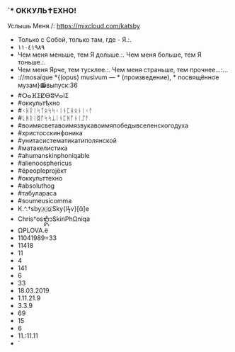 ### `* ОККУЛЬ✝️ЕХНО!
Услышь Меня./: https://mixcloud.com/katsby
* Только с Собой, только там, где - Я.:.
* ١١٠٤١٩٨٩
* Чем меня меньше, тем Я дольше.:.
Чем меня больше, тем Я тоньше.:.
* Чем меня Ярче, тем тусклее.:.
Чем меня страньше, тем прочнее...:...
* ://mosaïque
*{(opus) musivum — * (произведение), * посвящённое музам}📻выпуск:36
* #ⵔⴰⴼⵉⵇⴱⵓⵖⴰⵏⵉ 
* #оккультѣхно 
* #ᚲᚺᚱᛁᛋᛏᛟᛋᛋᚲᛁᚾᛈᚺᛟᚾᛁᚲᚨ
* #ᚳᚻᚱᛁᛥᚩᛋᛋᛣᛁᚾᛈᚻᚩᚾᛁᛢᚨ
* #воимясветавоимязвукавоимяпобедывселенскогодуха
* #христосскинфоника
* #унитасистематикатиполянской
* #матакелистика
* #ahumanskinphoniqable
* #alienoosphericus
* #ёpeopleprojёкт
* #оккульттехно
* #absoluthog
* #табулараса
* #soumeusicomma
* K.^.†sby🇦🇶Sky{lϟv}[ἄ]e
* Chris†osᬒᬁSkinPhΩniqa
* ΩΡLOVA.ë
* 11041989=33
* 11418
* 11
* 4
* 141
* 6
* 33
* 18.03.2019
* 1.11.21.9
* 3.3.9
* 69
* 15
* 6
* 11.:11.11
* `